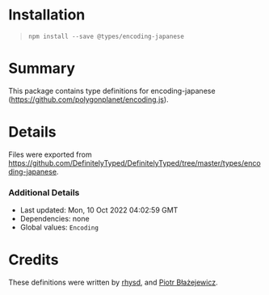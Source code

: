 # Installation
> `npm install --save @types/encoding-japanese`

# Summary
This package contains type definitions for encoding-japanese (https://github.com/polygonplanet/encoding.js).

# Details
Files were exported from https://github.com/DefinitelyTyped/DefinitelyTyped/tree/master/types/encoding-japanese.

### Additional Details
 * Last updated: Mon, 10 Oct 2022 04:02:59 GMT
 * Dependencies: none
 * Global values: `Encoding`

# Credits
These definitions were written by [rhysd](https://github.com/rhysd), and [Piotr Błażejewicz](https://github.com/peterblazejewicz).
